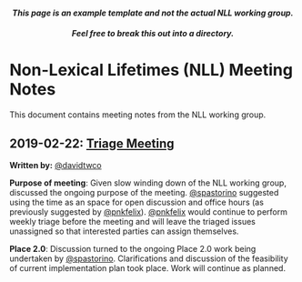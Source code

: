 #### *<p align="center">This page is an example template and not the actual NLL working group.</p>*
#### *<p align="center">Feel free to break this out into a directory.</p>*

# Non-Lexical Lifetimes (NLL) Meeting Notes
This document contains meeting notes from the NLL working group.

## 2019-02-22: [Triage Meeting][triage20190222]
**Written by:** [@davidtwco][davidtwco]

**Purpose of meeting**: Given slow winding down of the NLL working group, discussed the ongoing
purpose of the meeting. [@spastorino](spastorino) suggested using the time as an space for open
discussion and office hours (as previously suggested by [@pnkfelix][pnkfelix]).
[@pnkfelix](pnkfelix) would continue to perform weekly triage before the meeting and will leave the
triaged issues unassigned so that interested parties can assign themselves.

**Place 2.0**: Discussion turned to the ongoing Place 2.0 work being undertaken by
[@spastorino][spastorino]. Clarifications and discussion of the feasibility of current
implementation plan took place. Work will continue as planned.

[triage20190222]: https://rust-lang.zulipchat.com/#narrow/stream/122657-t-compiler.2Fwg-nll/topic/weekly.20meeting.202019.2E02.2E20/near/158880485

[davidtwco]: https://github.com/davidtwco
[spastorino]: https://github.com/spastorino
[pnkfelix]: https://github.com/pnkfelix
